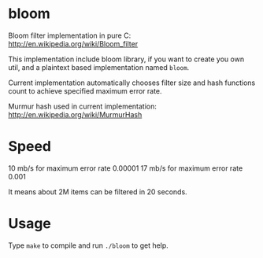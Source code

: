 bloom
=====

Bloom filter implementation in pure C:
http://en.wikipedia.org/wiki/Bloom_filter

This implementation include bloom library, if
you want to create you own util, and a plaintext based
implementation named `bloom`.

Current implementation automatically chooses filter
size and hash functions count to achieve specified
maximum error rate.

Murmur hash used in current implementation:
http://en.wikipedia.org/wiki/MurmurHash

Speed
=====

10 mb/s for maximum error rate 0.00001
17 mb/s for maximum error rate 0.001

It means about 2M items can be filtered in 20 seconds.

Usage
=====

Type `make` to compile and run `./bloom` to get help.
